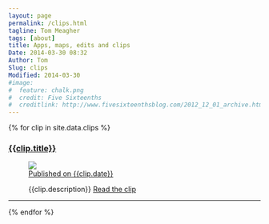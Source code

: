 ```yaml
---
layout: page
permalink: /clips.html
tagline: Tom Meagher
tags: [about]
title: Apps, maps, edits and clips
Date: 2014-03-30 08:32
Author: Tom
Slug: clips
Modified: 2014-03-30
#image:
#  feature: chalk.png
#  credit: Five Sixteenths
#  creditlink: http://www.fivesixteenthsblog.com/2012_12_01_archive.html
---
```



{% for clip in site.data.clips %}
  <h3><a href="{{clip.url}}" target="_blank">{{clip.title}}</a></h3>
  <figure class="half">     
     <a href="http://0.0.0.0:4000/images/{{clip.image}}">
        <img src="http://0.0.0.0:4000/images/{{clip.image}}"></a>
        <figcaption><a style="text-decoration: underline" href="{{clip.url}}" target="_blank">Published on {{clip.date}}</a> <p> {{clip.description}} <a href="{{clip.url}}" target="_blank">Read the clip</a></p></figcaption>     
  </figure>
  <hr />
{% endfor %}

